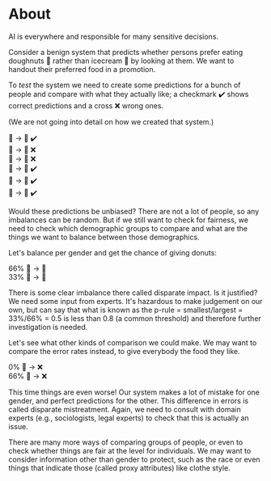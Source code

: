 
# About

AI is everywhere and responsible for many sensitive decisions.

Consider a benign system that predicts whether
persons prefer eating doughnuts :doughnut: rather than 
icecream :shaved_ice: by looking at them. We want to
handout their preferred food in a promotion.

To _test_ the
system we need to create some predictions for a bunch of people
and compare with what they actually like; a checkmark :heavy_check_mark:
shows correct predictions and a cross :x: wrong ones.

(We are not going into detail on how we
created that system.)


:girl: &rarr; :shaved_ice: :heavy_check_mark:<br>
:girl: &rarr; :shaved_ice: :x:<br>
:girl: &rarr; :doughnut: :x:<br>
:boy: &rarr; :doughnut: :heavy_check_mark:<br>
:boy: &rarr; :doughnut: :heavy_check_mark:<br>
:boy: &rarr; :shaved_ice: :heavy_check_mark:<br>

Would these predictions be unbiased? There are not a lot of people, so any
imbalances can be random. But if we still want to check for fairness,
we need to check which demographic groups to compare and what are the 
things we want to balance between those demographics.

Let's balance per gender and get the chance of giving donuts:

66% :boy: &rarr;  :doughnut:<br>
33% :girl: &rarr;  :doughnut:

There is some clear imbalance there called disparate impact.
Is it justified? We need
some input from experts. It's hazardous to make judgement on our own,
but can say that what is 
known as the p-rule = smallest/largest = 33%/66% = 0.5 is less than 0.8
(a common threshold) and therefore further investigation is needed.

Let's see what other kinds of comparison we could make. We may want
to compare the error rates instead, to give everybody the food
they like. 

0% :boy: &rarr;  :x:<br>
66% :girl: &rarr;  :x:

This time things are even worse! Our system makes a lot of mistake
for one gender, and perfect predictions for the other. This difference
in errors is called disparate mistreatment. Again,
we need to consult with domain experts (e.g., sociologists,
legal experts) to check that this is actually
an issue. 

There are many more ways of comparing groups of people, or even to
check whether things are fair at the level for individuals. We may
want to consider information other than gender to protect, such as
the race or even things that indicate those (called proxy attributes)
like clothe style.
